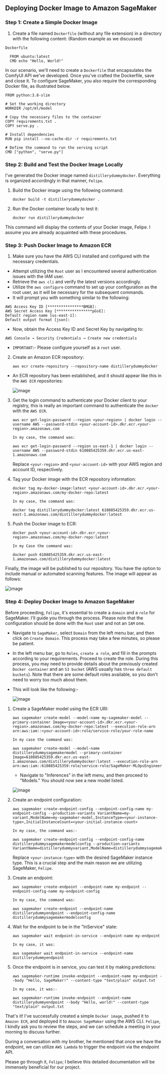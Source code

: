 ## Deploying Docker Image to Amazon SageMaker

### Step 1: Create a Simple Docker Image

1. Create a file named `Dockerfile` (without any file extension) in a directory with the following content:
(Random example as we discussed)

`Dockerfile`
  ```
    FROM ubuntu:latest
    CMD echo "Hello, World!"
  ```
In our scenario, we'll need to create a `Dockerfile` that encapsulates the ComfyUI API we've developed. Once you've crafted the Dockerfile, save and close it.
To configure SageMaker, you also require the corresponding Docker file, as illustrated below.

```
FROM python:3.8-slim

# Set the working directory
WORKDIR /opt/ml/model

# Copy the necessary files to the container
COPY requirements.txt .
COPY serve.py .

# Install dependencies
RUN pip install --no-cache-dir -r requirements.txt

# Define the command to run the serving script
CMD ["python", "serve.py"]
```

### Step 2: Build and Test the Docker Image Locally

I've generated the Docker image named `distillerydummydocker`. Everything is organized accordingly in that manner, `Felipe`.

1. Build the Docker image using the following command:

    ```
    docker build -t distillerydummydocker .
    ```

2. Run the Docker container locally to test it:

    ```
    docker run distillerydummydocker
    ```
This command will display the contents of your Docker image, Felipe. I assume you are already acquainted with these procedures.

### Step 3: Push Docker Image to Amazon ECR

1. Make sure you have the AWS CLI installed and configured with the necessary credentials.

- Attempt utilizing the `Root` user as I encountered several authentication issues with the IAM user. 
- Retrieve the `aws cli` and verify the latest versions accordingly.
- Utilize the `aws configure` command to set up your configuration as the root user, as it will be necessary for the subsequent commands.
- It will prompt you with something similar to the following:

```
AWS Access Key ID [****************BMGB]:
AWS Secret Access Key [****************pGsE]:
Default region name [us-east-1]:
Default output format [json]:
```

- Now, obtain the Access Key ID and Secret Key by navigating to:

```AWS Console → Security Credentials → Create new credentials```
- `IMPORTANT`:- Please configure yourself as a `root` user.

2. Create an Amazon ECR repository:

    ```
    aws ecr create-repository --repository-name distillerydummydocker
    ```
- An ECR repository has been established, and it should appear like this in the `AWS ECR` repositories:

  ![image](https://github.com/Amit-Rohila33/Deploying-Docker-Image-to-Amazon-SageMaker/assets/103894389/f682e958-9efe-40c7-9329-a15e76d5f411)

3. Get the login command to authenticate your Docker client to your registry, this is really an important command to authenticate the `docker` with the `AWS ECR`.

    ```
    aws ecr get-login-password --region <your-region> | docker login --username AWS --password-stdin <your-account-id>.dkr.ecr.<your-region>.amazonaws.com

    In my case, the command was:

    aws ecr get-login-password --region us-east-1 | docker login --username AWS --password-stdin 610885425359.dkr.ecr.us-east-1.amazonaws.com
    ```

    Replace `<your-region>` and `<your-account-id>` with your AWS region and account ID, respectively.

4. Tag your Docker image with the ECR repository information:

    ```
    docker tag my-docker-image:latest <your-account-id>.dkr.ecr.<your-region>.amazonaws.com/my-docker-repo:latest

    In my case, the command was:

    docker tag distillerydummydocker:latest 610885425359.dkr.ecr.us-east-1.amazonaws.com/distillerydummydocker:latest
    ```

5. Push the Docker image to ECR:

    ```
    docker push <your-account-id>.dkr.ecr.<your-region>.amazonaws.com/my-docker-repo:latest

    In my Case the command was:

    docker push 610885425359.dkr.ecr.us-east-1.amazonaws.com/distillerydummydocker:latest
    ```

Finally, the image will be published to our repository. You have the option to include manual or automated scanning features. The image will appear as follows:

![image](https://github.com/Amit-Rohila33/Deploying-Docker-Image-to-Amazon-SageMaker/assets/103894389/44ca0771-cdd8-41c5-b5bb-c69f39f90153)

### Step 4: Deploy Docker Image to Amazon SageMaker

Before proceeding, `Felipe`, it's essential to create a `domain` and a `role` for SageMaker. I'll guide you through the process. Please note that the configuration should be done with the `Root` user and not an `IAM` one.

- Navigate to `SageMaker`, select `Domain` from the left menu bar, and then click on `Create Domain`. This process may take a few minutes, so please be patient.
- In the left menu bar, go to `Roles`, `create a role`, and fill in the prompts according to your requirements. Proceed to create the role. During this process, you may need to provide details about the previously created `Docker container` and an `S3 bucket` (AWS usually has `three default buckets`). Note that there are some default roles available, so you don't need to worry too much about them.  
- This will look like the following:-
  
  ![image](https://github.com/Amit-Rohila33/Deploying-Docker-Image-to-Amazon-SageMaker/assets/103894389/59b2309e-2353-4bc7-9f71-e06af48546a9)


1. Create a SageMaker model using the ECR URI:

    ```
    aws sagemaker create-model --model-name my-sagemaker-model --primary-container Image=<your-account-id>.dkr.ecr.<your-region>.amazonaws.com/my-docker-repo:latest --execution-role-arn arn:aws:iam::<your-account-id>:role/service-role/your-role-name

    In my case the command was:
    
    aws sagemaker create-model --model-name distillerydummysagemakermodel --primary-container Image=610885425359.dkr.ecr.us-east-1.amazonaws.com/distillerydummydocker:latest --execution-role-arn arn:aws:iam::610885425359:role/service-role/SageMaker-MLOpsEngineer
    ```

    - Navigate to "Inferences" in the left menu, and then proceed to "Models." You should now see a new model listed.

    ![image](https://github.com/Amit-Rohila33/Deploying-Docker-Image-to-Amazon-SageMaker/assets/103894389/db21ef2c-95ce-4707-a7e0-f92d429fccbe)


2. Create an endpoint configuration:

    ```
    aws sagemaker create-endpoint-config --endpoint-config-name my-endpoint-config --production-variants VariantName=my-variant,ModelName=my-sagemaker-model,InstanceType=<your-instance-type>,InitialInstanceCount=<your-initial-instance-count>

    In my case, the command was:-

    aws sagemaker create-endpoint-config --endpoint-config-name distillerydummysagemakermodelconfig --production-variants VariantName=distillerydummyvariant,ModelName=distillerydummysagemakermodel,InstanceType=ml.t2.medium,InitialInstanceCount=1
    ```

    Replace `<your-instance-type>` with the desired SageMaker instance type. This is a crucial step and the main reason we are utilizing SageMaker, `Felipe`.

3. Create an endpoint:

    ```
    aws sagemaker create-endpoint --endpoint-name my-endpoint --endpoint-config-name my-endpoint-config

    In my case, the command was:

    aws sagemaker create-endpoint --endpoint-name distillerydummyendpoint --endpoint-config-name distillerydummysagemakermodelconfig
    ```

4. Wait for the endpoint to be in the "InService" state:

    ```
    aws sagemaker wait endpoint-in-service --endpoint-name my-endpoint

    In my case, it was:

    aws sagemaker wait endpoint-in-service --endpoint-name distillerydummyendpoint
    ```

5. Once the endpoint is in service, you can test it by making predictions:

    ```
    aws sagemaker-runtime invoke-endpoint --endpoint-name my-endpoint --body "Hello, SageMaker!" --content-type "text/plain" output.txt

    In my case, it was:-
    
    aws sagemaker-runtime invoke-endpoint --endpoint-name distillerydummyendpoint --body "Hello, world!" --content-type "text/plain" output.txt
    ```
    

That's it! I've successfully created a simple `Docker image`, pushed it to `Amazon ECR`, and deployed it to `Amazon SageMaker` using the AWS CLI. `Felipe`, I kindly ask you to review the steps, and we can schedule a meeting in your morning to discuss further.

During a conversation with my brother, he mentioned that once we have the endpoint, we can utilize `AWS Lambda` to trigger the endpoint via the endpoint API.

Please go through it, `Felipe`; I believe this detailed documentation will be immensely beneficial for our project.
